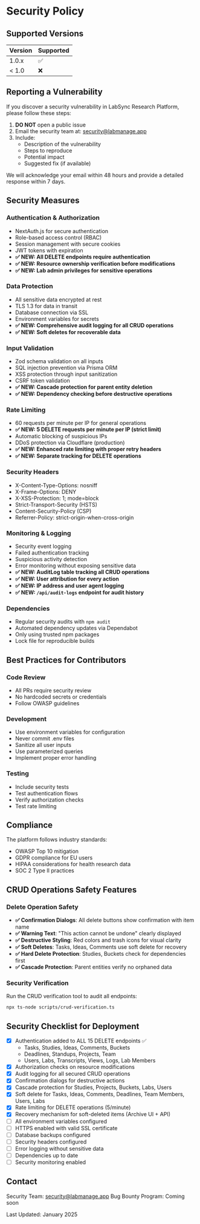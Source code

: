 # Security Policy

## Supported Versions

| Version | Supported          |
| ------- | ------------------ |
| 1.0.x   | :white_check_mark: |
| < 1.0   | :x:                |

## Reporting a Vulnerability

If you discover a security vulnerability in LabSync Research Platform, please follow these steps:

1. **DO NOT** open a public issue
2. Email the security team at: security@labmanage.app
3. Include:
   - Description of the vulnerability
   - Steps to reproduce
   - Potential impact
   - Suggested fix (if available)

We will acknowledge your email within 48 hours and provide a detailed response within 7 days.

## Security Measures

### Authentication & Authorization
- NextAuth.js for secure authentication
- Role-based access control (RBAC)
- Session management with secure cookies
- JWT tokens with expiration
- **✅ NEW: All DELETE endpoints require authentication**
- **✅ NEW: Resource ownership verification before modifications**
- **✅ NEW: Lab admin privileges for sensitive operations**

### Data Protection
- All sensitive data encrypted at rest
- TLS 1.3 for data in transit
- Database connection via SSL
- Environment variables for secrets
- **✅ NEW: Comprehensive audit logging for all CRUD operations**
- **✅ NEW: Soft deletes for recoverable data**

### Input Validation
- Zod schema validation on all inputs
- SQL injection prevention via Prisma ORM
- XSS protection through input sanitization
- CSRF token validation
- **✅ NEW: Cascade protection for parent entity deletion**
- **✅ NEW: Dependency checking before destructive operations**

### Rate Limiting
- 60 requests per minute per IP for general operations
- **✅ NEW: 5 DELETE requests per minute per IP (strict limit)**
- Automatic blocking of suspicious IPs
- DDoS protection via Cloudflare (production)
- **✅ NEW: Enhanced rate limiting with proper retry headers**
- **✅ NEW: Separate tracking for DELETE operations**

### Security Headers
- X-Content-Type-Options: nosniff
- X-Frame-Options: DENY
- X-XSS-Protection: 1; mode=block
- Strict-Transport-Security (HSTS)
- Content-Security-Policy (CSP)
- Referrer-Policy: strict-origin-when-cross-origin

### Monitoring & Logging
- Security event logging
- Failed authentication tracking
- Suspicious activity detection
- Error monitoring without exposing sensitive data
- **✅ NEW: AuditLog table tracking all CRUD operations**
- **✅ NEW: User attribution for every action**
- **✅ NEW: IP address and user agent logging**
- **✅ NEW: `/api/audit-logs` endpoint for audit history**

### Dependencies
- Regular security audits with `npm audit`
- Automated dependency updates via Dependabot
- Only using trusted npm packages
- Lock file for reproducible builds

## Best Practices for Contributors

### Code Review
- All PRs require security review
- No hardcoded secrets or credentials
- Follow OWASP guidelines

### Development
- Use environment variables for configuration
- Never commit .env files
- Sanitize all user inputs
- Use parameterized queries
- Implement proper error handling

### Testing
- Include security tests
- Test authentication flows
- Verify authorization checks
- Test rate limiting

## Compliance

The platform follows industry standards:
- OWASP Top 10 mitigation
- GDPR compliance for EU users
- HIPAA considerations for health research data
- SOC 2 Type II practices

## CRUD Operations Safety Features

### Delete Operation Safety
- **✅ Confirmation Dialogs**: All delete buttons show confirmation with item name
- **✅ Warning Text**: "This action cannot be undone" clearly displayed
- **✅ Destructive Styling**: Red colors and trash icons for visual clarity
- **✅ Soft Deletes**: Tasks, Ideas, Comments use soft delete for recovery
- **✅ Hard Delete Protection**: Studies, Buckets check for dependencies first
- **✅ Cascade Protection**: Parent entities verify no orphaned data

### Security Verification
Run the CRUD verification tool to audit all endpoints:
```bash
npx ts-node scripts/crud-verification.ts
```

## Security Checklist for Deployment

- [x] Authentication added to ALL 15 DELETE endpoints ✅
  - Tasks, Studies, Ideas, Comments, Buckets
  - Deadlines, Standups, Projects, Team
  - Users, Labs, Transcripts, Views, Logs, Lab Members
- [x] Authorization checks on resource modifications
- [x] Audit logging for all secured CRUD operations
- [x] Confirmation dialogs for destructive actions
- [x] Cascade protection for Studies, Projects, Buckets, Labs, Users
- [x] Soft delete for Tasks, Ideas, Comments, Deadlines, Team Members, Users, Labs
- [x] Rate limiting for DELETE operations (5/minute)
- [x] Recovery mechanism for soft-deleted items (Archive UI + API)
- [ ] All environment variables configured
- [ ] HTTPS enabled with valid SSL certificate
- [ ] Database backups configured
- [ ] Security headers configured
- [ ] Error logging without sensitive data
- [ ] Dependencies up to date
- [ ] Security monitoring enabled

## Contact

Security Team: security@labmanage.app
Bug Bounty Program: Coming soon

Last Updated: January 2025